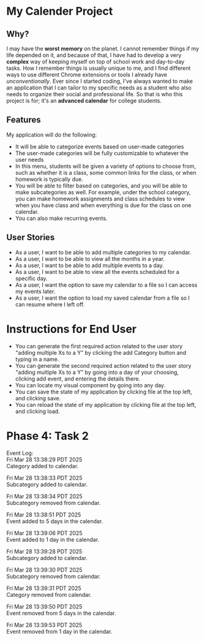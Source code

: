 # My Calender Project

## Why?
I may have the **worst memory** on the planet. I cannot remember things if my life depended on it, and because of that, I have had to develop a very **complex** way of keeping myself on top of school work and day-to-day tasks. How I remember things is usually unique to me, and I find different ways to use different Chrome extensions or tools I already have *unconventionally*. Ever since I started coding, I've always wanted to make an application that I can tailor to my specific needs as a student who also needs to organize their social and professional life. So that is who this project is for; it's an **advanced calendar** for college students.

## Features
My application will do the following:
- It will be able to categorize events based on user-made categories
- The user-made categories will be fully customizable to whatever the user needs
- In this menu, students will be given a variety of options to choose from, such as whether it is a class, some common links for the class, or when homework is typically due.
- You will be able to filter based on categories, and you will be able to make subcategories as well. For example, under the school category, you can make homework assignments and class schedules to view when you have class and when everything is due for the class on one calendar.
- You can also make recurring events.

## User Stories
- As a user, I want to be able to add multiple categories to my calendar.
- As a user, I want to be able to view all the months in a year.
- As a user, I want to be able to add multiple events to a day.
- As a user, I want to be able to view all the events scheduled for a specific day.
- As a user, I want the option to save my calendar to a file so I can access my events later.
- As a user, I want the option to load my saved calendar from a file so I can resume where I left off.

# Instructions for End User

- You can generate the first required action related to the user story "adding multiple Xs to a Y" by clicking the add Category button and typing in a name.
- You can generate the second required action related to the user story "adding multiple Xs to a Y" by going into a day of your choosing, clicking add event, and entering the details there.
- You can locate my visual component by going into any day.
- You can save the state of my application by clicking file at the top left, and clicking save.
- You can reload the state of my application by clicking file at the top left, and clicking load.

# Phase 4: Task 2
Event Log:
  <br />Fri Mar 28 13:38:29 PDT 2025
  <br />Category added to calendar.

  Fri Mar 28 13:38:33 PDT 2025
  <br />Subcategory added to calendar.

  Fri Mar 28 13:38:34 PDT 2025
  <br />Subcategory removed from calendar.

  Fri Mar 28 13:38:51 PDT 2025
  <br />Event added to 5 days in the calendar.

  Fri Mar 28 13:39:06 PDT 2025
  <br />Event added to 1 day in the calendar.

  Fri Mar 28 13:39:28 PDT 2025
  <br />Subcategory added to calendar.

  Fri Mar 28 13:39:30 PDT 2025
  <br />Subcategory removed from calendar.

  Fri Mar 28 13:39:31 PDT 2025
  <br />Category removed from calendar.

  Fri Mar 28 13:39:50 PDT 2025
  <br />Event removed from 5 days in the calendar.

  Fri Mar 28 13:39:53 PDT 2025
  <br />Event removed from 1 day in the calendar.